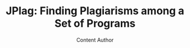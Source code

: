 ---
layout: leaf-node
title: "JPlag: Finding Plagiarisms among a Set of Programs"
title-url: "http://citeseerx.ist.psu.edu/viewdoc/download?doi=10.1.1.34.3508&rep=rep1&type=pdf"
author: Content Author
groups: broader-issues
categories: open-problems
topics: plagiarism
summary: >
    This paper describes the original implementation of the JPlag software used to
    detect plagiarism in Java, C/C++, and Scheme.  The authors claim it is fast and
    accurate for programs up to several hundred lines, the size of small academic programming
    exercises.
cite: >
    Prechelt, L., Malpohl, G., & Philippsen, M. (2002). Finding plagiarisms among a set of programs with JPlag. J. UCS, 8(11), 1016.
pub-date: 2000-03-28
added-date: 2017-04-16
resource-type: pdf-document
---